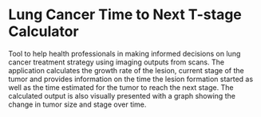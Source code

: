 # Lung Cancer Time to Next T-stage Calculator

Tool to help health professionals in making informed decisions on lung cancer treatment strategy using imaging outputs from scans. The application calculates the growth rate of the lesion, current stage of the tumor and provides information on the time the lesion formation started as well as the time estimated for the tumor to reach the next stage. The calculated output is also visually presented with a graph showing the change in tumor size and stage over time. 

